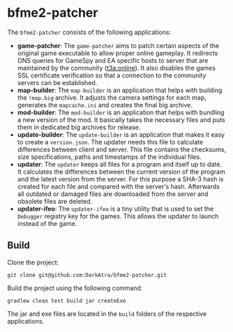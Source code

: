 # bfme2-patcher

The `bfme2-patcher` consists of the following applications:

- **game-patcher**:
  The `game-patcher` aims to patch certain aspects of the original game executable to allow proper online gameplay. It redirects DNS queries for GameSpy and EA
  specific hosts to server that are maintained by the community ([t3a:online](https://t3aonline.net/)). It also disables the games SSL certificate verification
  so that a connection to the community servers can be established.
- **map-builder**:
  The `map-builder` is an application that helps with building the `!map.big` archive. It adjusts the camera settings for each map, generates the `mapcache.ini`
  and creates the final big archive.
- **mod-builder**:
  The `mod-builder` is an application that helps with bundling a new version of the mod. It basically takes the necessary files and puts them in dedicated big
  archives for release.
- **update-builder**:
  The `update-builder` is an application that makes it easy to create a `version.json`. The updater needs this file to calculate differences between client and
  server. This file contains the checksums, size specifications, paths and timestamps of the individual files.
- **updater**:
  The `updater` keeps all files for a program and itself up to date. It calculates the differences between the current version of the program and the latest
  version from the server. For this purpose a SHA-3 hash is created for each file and compared with the server's hash. Afterwards all outdated or damaged files
  are downloaded from the server and obsolete files are deleted.
- **updater-ifeo**:
  The `updater-ifeo` is a tiny utility that is used to set the `Debugger` registry key for the games. This allows the updater to launch instead of the game.

## Build

Clone the project:

```
git clone git@github.com:DarkAtra/bfme2-patcher.git
```

Build the project using the following command:

```
gradlew clean test build jar createExe
```

The jar and exe files are located in the `build` folders of the respective applications.
